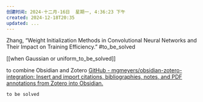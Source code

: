 ```yaml
---
创建时间: 2024-十二月-16日  星期一, 4:36:23 下午
created: 2024-12-18T20:35
updated: ...
---
```

Zhang, “Weight Initialization Methods in Convolutional Neural Networks and Their Impact on Training Efficiency.”
#to_be_solved 

  [[when Gaussian or uniform_to_be_solved]]

to combine  Obsidian and Zotero
[GitHub - mgmeyers/obsidian-zotero-integration: Insert and import citations, bibliographies, notes, and PDF annotations from Zotero into Obsidian.](https://github.com/mgmeyers/obsidian-zotero-integration)


```ad-help
to be solved
```